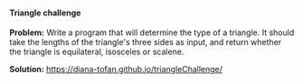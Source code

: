 #### **Triangle challenge**


**Problem:**
Write a program that will determine the type of a triangle. It should take the lengths of the triangle's three sides as input, and return whether the triangle is equilateral, isosceles or scalene.

**Solution:** https://diana-tofan.github.io/triangleChallenge/
